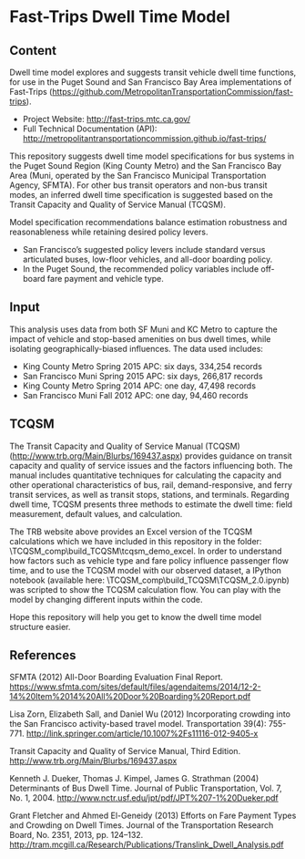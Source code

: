 # Fast-Trips Dwell Time Model

## Content
Dwell time model explores and suggests transit vehicle dwell time functions, for use in the Puget Sound and San Francisco Bay Area implementations of Fast-Trips (https://github.com/MetropolitanTransportationCommission/fast-trips). 
* Project Website: http://fast-trips.mtc.ca.gov/
* Full Technical Documentation (API): http://metropolitantransportationcommission.github.io/fast-trips/


This repository suggests dwell time model specifications for bus systems in the Puget Sound Region (King County Metro) and the San Francisco Bay Area (Muni, operated by the San Francisco Municipal Transportation Agency, SFMTA). 
For other bus transit operators and non-bus transit modes, an inferred dwell time specification is suggested based on the Transit Capacity and Quality of Service Manual (TCQSM).


Model specification recommendations balance estimation robustness and reasonableness while retaining desired policy levers. 
* San Francisco’s suggested policy levers include standard versus articulated buses, low-floor vehicles, and all-door boarding policy.  
* In the Puget Sound, the recommended policy variables include off-board fare payment and vehicle type.


## Input
This analysis uses data from both SF Muni and KC Metro to capture the impact of vehicle and stop-based amenities on bus dwell times, while isolating geographically-biased influences. The data used includes:
* King County Metro Spring 2015 APC: six days, 334,254 records
* San Francisco Muni Spring 2015 APC: six days, 266,817 records
* King County Metro Spring 2014 APC: one day, 47,498 records
* San Francisco Muni Fall 2012 APC: one day, 94,460 records


## TCQSM
The Transit Capacity and Quality of Service Manual (TCQSM) (http://www.trb.org/Main/Blurbs/169437.aspx) provides guidance on transit capacity and quality of service issues and the factors influencing both.  The manual includes quantitative techniques for calculating the capacity and other operational characteristics of bus, rail, demand-responsive, and ferry transit services, as well as transit stops, stations, and terminals. Regarding dwell time, TCQSM presents three methods to estimate the dwell time: field measurement, default values, and calculation.

The TRB website above provides an Excel version of the TCQSM calculations which we have included in this repository in the folder: \TCQSM_comp\build_TCQSM\tcqsm_demo_excel.  In order to understand how factors such as vehicle type and fare policy influence passenger flow time, and to use the TCQSM model with our observed dataset, a IPython notebook (available here: \TCQSM_comp\build_TCQSM\TCQSM_2.0.ipynb) was scripted to show the TCQSM calculation flow. You can play with the model by changing different inputs within the code.  


Hope this repository will help you get to know the dwell time model structure easier.

## References
SFMTA (2012) All-Door Boarding Evaluation Final Report. https://www.sfmta.com/sites/default/files/agendaitems/2014/12-2-14%20Item%2014%20All%20Door%20Boarding%20Report.pdf 
 
Lisa Zorn, Elizabeth Sall, and Daniel Wu (2012) Incorporating crowding into the San Francisco activity-based travel model. Transportation 39(4): 755-771. http://link.springer.com/article/10.1007%2Fs11116-012-9405-x
 
Transit Capacity and Quality of Service Manual, Third Edition. http://www.trb.org/Main/Blurbs/169437.aspx 
 
Kenneth J. Dueker, Thomas J. Kimpel, James G. Strathman (2004) Determinants of Bus Dwell Time. Journal of Public Transportation, Vol. 7, No. 1, 2004. http://www.nctr.usf.edu/jpt/pdf/JPT%207-1%20Dueker.pdf 
 
Grant Fletcher and Ahmed El-Geneidy (2013) Efforts on Fare Payment Types and Crowding on Dwell Times. Journal of the Transportation Research Board, No. 2351, 2013, pp. 124–132.  http://tram.mcgill.ca/Research/Publications/Translink_Dwell_Analysis.pdf 
